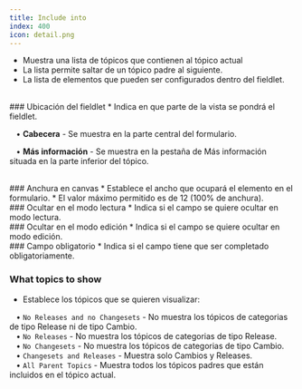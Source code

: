 ```yaml
---
title: Include into
index: 400
icon: detail.png
---
```

* Muestra una lista de tópicos que contienen al tópico actual
* La lista permite saltar de un tópico padre al siguiente.
* La lista de elementos que pueden ser configurados dentro del fieldlet.

<br />
### Ubicación del fieldlet
* Indica en que parte de la vista se pondrá el fieldlet. <br />

&nbsp; &nbsp;• **Cabecera** - Se muestra en la parte central del formulario. <br />

&nbsp; &nbsp;• **Más información** - Se muestra en la pestaña de Más información situada en la parte inferior del tópico.<br />

<br />
### Anchura en canvas
* Establece el ancho que ocupará el elemento en el formulario.
* El valor máximo permitido es de 12 (100% de anchura).

<br />
### Ocultar en el modo lectura
* Indica si el campo se quiere ocultar en modo lectura.

<br />
### Ocultar en el modo edición
* Indica si el campo se quiere ocultar en modo edición.

<br />
### Campo obligatorio
* Indica si el campo tiene que ser completado obligatoriamente.

### What topics to show
* Establece los tópicos que se quieren visualizar: <br />

&nbsp; &nbsp;• `No Releases and no Changesets` - No muestra los tópicos de categorias de tipo Release ni de tipo Cambio. <br />
&nbsp; &nbsp;• `No Releases`  -  No muestra los tópicos de categorias de tipo Release. <br />
&nbsp; &nbsp;• `No Changesets` -  No muestra los tópicos de categorias de tipo Cambio. <br />
&nbsp; &nbsp;• `Changesets and Releases` - Muestra solo Cambios y Releases. <br />
&nbsp; &nbsp;• `All Parent Topics` - Muestra todos los tópicos padres que están incluidos en el tópico actual.
